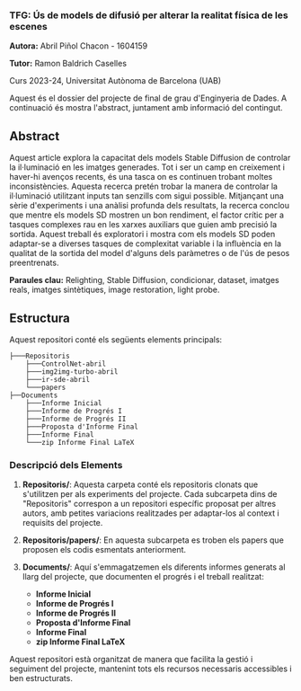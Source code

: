 ### TFG: Ús de models de difusió per alterar la realitat física de les escenes

**Autora:** Abril Piñol Chacon - 1604159

**Tutor:** Ramon Baldrich Caselles

Curs 2023-24, Universitat Autònoma de Barcelona (UAB)


Aquest és el dossier del projecte de final de grau d'Enginyeria de Dades. A continuació és mostra l'abstract, juntament amb informació del contingut.


## Abstract
Aquest article explora la capacitat dels models Stable Diffusion de controlar la il·luminació en les imatges generades. Tot i ser un camp en creixement i haver-hi avenços recents, és una tasca on es continuen trobant  moltes inconsistències. Aquesta recerca pretén trobar la manera de controlar la il·luminació utilitzant inputs tan senzills com sigui possible. Mitjançant una sèrie d'experiments i una anàlisi profunda dels resultats, la recerca conclou que mentre els models SD mostren un bon rendiment, el factor crític per a tasques complexes rau en les xarxes auxiliars que guien amb precisió la sortida. Aquest treball és exploratori i mostra com els models SD poden adaptar-se a diverses tasques de complexitat variable i la influència en la qualitat de la sortida del model d'alguns dels paràmetres o de l'ús de pesos preentrenats.

**Paraules clau:** Relighting, Stable Diffusion, condicionar, dataset, imatges reals, imatges sintètiques, image restoration, light probe.


## Estructura 

Aquest repositori conté els següents elements principals:

```
├───Repositoris
    ├───ControlNet-abril
    ├───img2img-turbo-abril
    ├───ir-sde-abril
    └───papers
├──Documents
    ├───Informe Inicial
    ├───Informe de Progrés I
    ├───Informe de Progrés II
    ├───Proposta d'Informe Final
    ├───Informe Final
    └───zip Informe Final LaTeX
```

### Descripció dels Elements

1. **Repositoris/**: Aquesta carpeta conté els repositoris clonats que s'utilitzen per als experiments del projecte. Cada subcarpeta dins de "Repositoris" correspon a un repositori específic proposat per altres autors, amb petites variacions realitzades per adaptar-los al context i requisits del projecte.

2. **Repositoris/papers/**: En aquesta subcarpeta es troben els papers que proposen els codis esmentats anteriorment.

3. **Documents/**: Aquí s'emmagatzemen els diferents informes generats al llarg del projecte, que documenten el progrés i el treball realitzat:
   - **Informe Inicial**
   - **Informe de Progrés I**
   - **Informe de Progrés II**
   - **Proposta d'Informe Final**
   - **Informe Final**
   - **zip Informe Final LaTeX**

Aquest repositori està organitzat de manera que facilita la gestió i seguiment del projecte, mantenint tots els recursos necessaris accessibles i ben estructurats.
